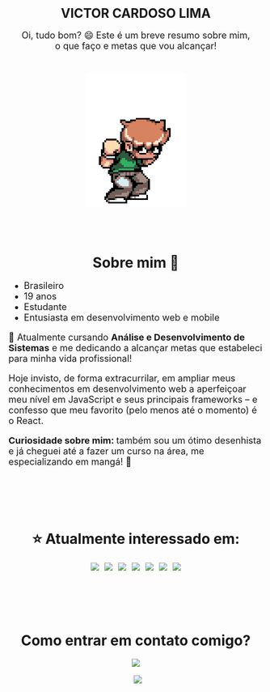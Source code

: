 <!-- Intro -->
<div id="intro">
      <h1 align="center" style="margin-top: 1.5em; font-size: 25px; font-weight: bolder;">
            VICTOR CARDOSO LIMA
      </h1>
      <p align="center" style="font-size: 18px;">Oi, tudo bom? 😄 Este é um breve resumo sobre mim, <br>o que faço e metas que vou alcançar!</p>
      <div style="margin-top: 3em;">
            <p align="center">
                  <img src="src/gif/scott-pilgrim-up.gif">
            </p>
      </div>
      <br><br>
</div>

<!-- About me -->
<div id="about-me">
      <h1 align="center" style="margin-top: 1.5em; font-weight: bolder;">
            Sobre mim 💬
      </h1>
      <ul style="font-size: 18px;">
            <li>Brasileiro</li>
            <li>19 anos</li>
            <li>Estudante</li>
            <li>Entusiasta em desenvolvimento web e mobile</li>
      </ul>
      <p style="font-size: 18px">
            🚀 Atualmente cursando <strong>Análise e Desenvolvimento de Sistemas</strong> e me dedicando a alcançar metas que estabeleci para minha vida profissional!
      </p>
      <p style="font-size: 18px">
            Hoje invisto, de forma extracurrilar, em ampliar meus conhecimentos em desenvolvimento web a aperfeiçoar meu nível em JavaScript e seus principais frameworks – e confesso que meu favorito (pelo menos até o momento) é o React.
      </p>
      <p style="font-size: 18px;">
            <strong>Curiosidade sobre mim: </strong>também sou um ótimo desenhista e já cheguei até a fazer um curso na área, me especializando em mangá! 👻
      </p>
      <br><br>
</div>

<!-- Interests -->
<div id="interests">
      <h1 align="center" style="margin-top: 2.5em; font-weight: bolder;">
            ⭐ Atualmente interessado em:
      </h1>
      <div id="list">
            <p align="center">
                  <img style="margin-right: 0.5em;" src="https://img.shields.io/badge/javascript%20-%23323330.svg?&style=for-the-badge&logo=javascript&logoColor=%23F7DF1E"/>
                  <img style="margin-right: 0.5em;" src="https://img.shields.io/badge/react%20-%2320232a.svg?&style=for-the-badge&logo=react&logoColor=%2361DAFB"/>
                  <img style="margin-right: 0.5em;" src="https://img.shields.io/badge/react_native%20-%2320232a.svg?&style=for-the-badge&logo=react&logoColor=%2361DAFB"/>
                  <img style="margin-right: 0.5em;" src="https://img.shields.io/badge/css3%20-%231572B6.svg?&style=for-the-badge&logo=css3&logoColor=white"/>
                  <img style="margin-right: 0.5em;" src="https://img.shields.io/badge/bootstrap%20-%23563D7C.svg?&style=for-the-badge&logo=bootstrap&logoColor=white"/>
                  <img style="margin-right: 0.5em;" src="https://img.shields.io/badge/html5%20-%23E34F26.svg?&style=for-the-badge&logo=html5&logoColor=white"/>
                  <img src="https://img.shields.io/badge/typescript%20-%23007ACC.svg?&style=for-the-badge&logo=typescript&logoColor=white"/>
            </p>
      </div>
      <br><br>
</div>

<!-- Contact -->
<div id="contact">
      <h1 align="center" style="margin-top: 2.5em; font-weight: bolder;">
            Como entrar em contato comigo?
      </h1>
      <p align="center">
            <a href="https://www.linkedin.com/in/victor-limac/"><img src="https://img.shields.io/badge/linkedin-%230077B5.svg?&style=for-the-badge&logo=linkedin&logoColor=white"></a>
      </p>
      <p align="center">
            <a href="mailto:victor.limaeu@gmail.com?subject=Via%20GitHub" style="margin-left: 0.5em;"><img src="https://img.shields.io/badge/victor.limaeu@gmail.com-D14836?&style=for-the-badge&logo=gmail&logoColor=white"></a>
      </p>
</div>
